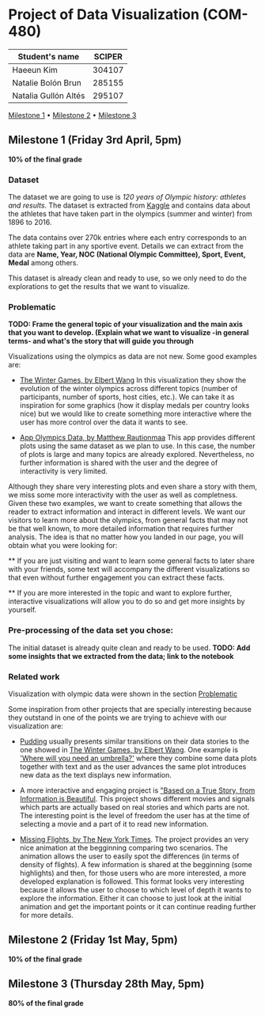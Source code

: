 # Project of Data Visualization (COM-480)

| Student's name | SCIPER |
| -------------- | ------ |
| Haeeun Kim|304107 |
| Natalie Bolón Brun|285155 |
| Natalia Gullón Altés|295107 |

[Milestone 1](#milestone-1-friday-3rd-april-5pm) • [Milestone 2](#milestone-2-friday-1st-may-5pm) • [Milestone 3](#milestone-3-thursday-28th-may-5pm)

## Milestone 1 (Friday 3rd April, 5pm)

**10% of the final grade**

### Dataset

The dataset we are going to use is *120 years of Olympic history: athletes and results*. The dataset is extracted from  [Kaggle](https://www.kaggle.com/heesoo37/120-years-of-olympic-history-athletes-and-results) and contains data about the athletes that have taken part in the olympics (summer and winter) from 1896 to 2016. 

The data contains over 270k entries where each entry corresponds to an athlete taking part in any sportive event. Details we can extract from the data are **Name, Year, NOC (National Olympic Committee), Sport, Event, Medal** among others. 

This dataset is already clean and ready to use, so we only need to do the explorations to get the results that we want to visualize.

### Problematic

**TODO: Frame the general topic of your visualization and the main axis that you want to develop. (Explain what we want to visualize -in general terms- and what's the story that will guide you through**


Visualizations using the olympics as data are not new. Some good examples are: 
* [The Winter Games, by Elbert Wang](https://www.dremio.com/the-winter-olympics/)
In this visualization they show the evolution of the winter olympics across different topics (number of participants, number of sports, host cities, etc.). We can take it as inspiration for some graphics (how it display medals per country looks nice) but we would like to create something more interactive where the user has more control over the data it wants to see. 

* [App Olympics Data, by Matthew Rautionmaa](https://matthewrautionmaa.shinyapps.io/Olympic_Shiny/) 
This app provides different plots using the same dataset as we plan to use. In this case, the number of plots is large and many topics are already explored. Nevertheless, no further information is shared with the user and the degree of interactivity is very limited. 

Although they share very interesting plots and even share a story with them, we miss some more interactivity with the user as well as completness. Given these two examples, we want to create something that allows the reader to extract information and interact in different levels. We want our visitors to learn more about the olympics, from general facts that may not be that well known, to more detailed information that requires further analysis. The idea is that no matter how you landed in our page, you will obtain what you were looking for:
  
  ** If you are just visiting and want to learn some general facts to later share with your friends, some text will accompany the different visualizations so that even without further engagement you can extract these facts. 
  
  ** If you are more interested in the topic and want to explore further, interactive visualizations will allow you to do so and get more insights by yourself. 

### Pre-processing of the data set you chose:

The initial dataset is already quite clean and ready to be used. **TODO: Add some insights that we extracted from the data; link to the notebook**


### Related work

Visualization with olympic data were shown in the section [Problematic](#Problematic)

Some inspiration from other projects that are specially interesting because they outstand in one of the points we are trying to achieve with our visualization are: 

* [Pudding](https://pudding.cool/) usually presents similar transitions on their data stories to the one showed in [The Winter Games, by Elbert Wang](The-Winter-Games,-by-Elbert-Wang). One example is ['Where will you need an umbrella?'](https://pudding.cool/2020/02/rain/) where they combine some data plots together with text and as the user advances the same plot introduces new data as the text displays new information. 

* A more interactive and engaging project is ["Based on a True Story, from Information is Beautiful](https://informationisbeautiful.net/visualizations/based-on-a-true-true-story/). This project shows different movies and signals which parts are actually based on real stories and which parts are not. The interesting point is the level of freedom the user has at the time of selecting a movie and a part of it to read new information. 

* [Missing Flights, by The New York Times](https://www.nytimes.com/interactive/2020/02/21/business/coronavirus-airline-travel.html). The project provides an very nice animation at the begginning comparing two scenarios. The animation allows the user to easily spot the differences (in terms of density of flights). A few information is shared at the begginning (some highlights) and then, for those users who are more interested, a more developed explanation is followed. This format looks very interesting because it allows the user to choose to which level of depth it wants to explore the information. Either it can choose to just look at the initial animation and get the important points or it can continue reading further for more details. 



## Milestone 2 (Friday 1st May, 5pm)

**10% of the final grade**




## Milestone 3 (Thursday 28th May, 5pm)

**80% of the final grade**

